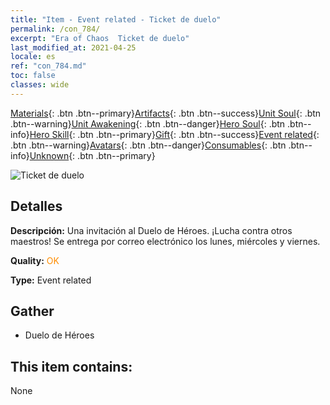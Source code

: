 ```yaml
---
title: "Item - Event related - Ticket de duelo"
permalink: /con_784/
excerpt: "Era of Chaos  Ticket de duelo"
last_modified_at: 2021-04-25
locale: es
ref: "con_784.md"
toc: false
classes: wide
---
```

 [Materials](/ItemsES/){: .btn .btn--primary}[Artifacts](/ItemsES/Artifacts/){: .btn .btn--success}[Unit Soul](/ItemsES/UnitSoul/){: .btn .btn--warning}[Unit Awakening](/ItemsES/UnitAwakening/){: .btn .btn--danger}[Hero Soul](/ItemsES/HeroSoul/){: .btn .btn--info}[Hero Skill](/ItemsES/HeroSkill/){: .btn .btn--primary}[Gift](/ItemsES/Gift/){: .btn .btn--success}[Event related](/ItemsES/Events/){: .btn .btn--warning}[Avatars](/ItemsES/Avatars/){: .btn .btn--danger}[Consumables](/ItemsES/Consumables/){: .btn .btn--info}[Unknown](/ItemsES/Unknown/){: .btn .btn--primary}

 ![Ticket de duelo](/images/t/i_3042.png)

## Detalles
 **Descripción:** Una invitación al Duelo de Héroes. ¡Lucha contra otros maestros! Se entrega por correo electrónico los lunes, miércoles y viernes.

 **Quality:** <span style="color: #FF8C00">OK</span>

 **Type:** Event related

## Gather

*    Duelo de Héroes 

## This item contains:

  None

